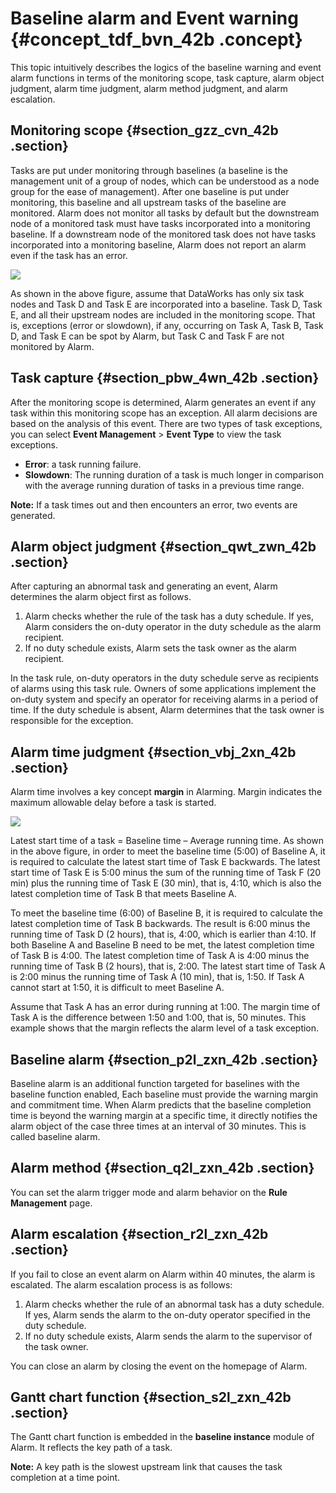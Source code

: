 # Baseline alarm and Event warning {#concept_tdf_bvn_42b .concept}

This topic intuitively describes the logics of the baseline warning and event alarm functions in terms of the monitoring scope, task capture, alarm object judgment, alarm time judgment, alarm method judgment, and alarm escalation.

## Monitoring scope {#section_gzz_cvn_42b .section}

Tasks are put under monitoring through baselines \(a baseline is the management unit of a group of nodes, which can be understood as a node group for the ease of management\). After one baseline is put under monitoring, this baseline and all upstream tasks of the baseline are monitored. Alarm does not monitor all tasks by default but the downstream node of a monitored task must have tasks incorporated into a monitoring baseline. If a downstream node of the monitored task does not have tasks incorporated into a monitoring baseline, Alarm does not report an alarm even if the task has an error.

![](http://static-aliyun-doc.oss-cn-hangzhou.aliyuncs.com/assets/img/16366/15367356997435_en-US.png)

As shown in the above figure, assume that DataWorks has only six task nodes and Task D and Task E are incorporated into a baseline. Task D, Task E, and all their upstream nodes are included in the monitoring scope. That is, exceptions \(error or slowdown\), if any, occurring on Task A, Task B, Task D, and Task E can be spot by Alarm, but Task C and Task F are not monitored by Alarm.

## Task capture {#section_pbw_4wn_42b .section}

After the monitoring scope is determined, Alarm generates an event if any task within this monitoring scope has an exception. All alarm decisions are based on the analysis of this event. There are two types of task exceptions, you can select **Event Management** \> **Event Type** to view the task exceptions.

-   **Error**: a task running failure.
-   **Slowdown**: The running duration of a task is much longer in comparison with the average running duration of tasks in a previous time range.

**Note:** If a task times out and then encounters an error, two events are generated.

## Alarm object judgment {#section_qwt_zwn_42b .section}

After capturing an abnormal task and generating an event, Alarm determines the alarm object first as follows.

1.  Alarm checks whether the rule of the task has a duty schedule. If yes, Alarm considers the on-duty operator in the duty schedule as the alarm recipient.
2.  If no duty schedule exists, Alarm sets the task owner as the alarm recipient.

In the task rule, on-duty operators in the duty schedule serve as recipients of alarms using this task rule. Owners of some applications implement the on-duty system and specify an operator for receiving alarms in a period of time. If the duty schedule is absent, Alarm determines that the task owner is responsible for the exception.

## Alarm time judgment {#section_vbj_2xn_42b .section}

Alarm time involves a key concept **margin** in Alarming. Margin indicates the maximum allowable delay before a task is started.

![](http://static-aliyun-doc.oss-cn-hangzhou.aliyuncs.com/assets/img/16366/15367356997438_en-US.png)

Latest start time of a task = Baseline time – Average running time. As shown in the above figure, in order to meet the baseline time \(5:00\) of Baseline A, it is required to calculate the latest start time of Task E backwards. The latest start time of Task E is 5:00 minus the sum of the running time of Task F \(20 min\) plus the running time of Task E \(30 min\), that is, 4:10, which is also the latest completion time of Task B that meets Baseline A.

To meet the baseline time \(6:00\) of Baseline B, it is required to calculate the latest completion time of Task B backwards. The result is 6:00 minus the running time of Task D \(2 hours\), that is, 4:00, which is earlier than 4:10. If both Baseline A and Baseline B need to be met, the latest completion time of Task B is 4:00. The latest completion time of Task A is 4:00 minus the running time of Task B \(2 hours\), that is, 2:00. The latest start time of Task A is 2:00 minus the running time of Task A \(10 min\), that is, 1:50. If Task A cannot start at 1:50, it is difficult to meet Baseline A.

Assume that Task A has an error during running at 1:00. The margin time of Task A is the difference between 1:50 and 1:00, that is, 50 minutes. This example shows that the margin reflects the alarm level of a task exception.

## Baseline alarm {#section_p2l_zxn_42b .section}

Baseline alarm is an additional function targeted for baselines with the baseline function enabled, Each baseline must provide the warning margin and commitment time. When Alarm predicts that the baseline completion time is beyond the warning margin at a specific time, it directly notifies the alarm object of the case three times at an interval of 30 minutes. This is called baseline alarm.

## Alarm method {#section_q2l_zxn_42b .section}

You can set the alarm trigger mode and alarm behavior on the **Rule Management** page.

## Alarm escalation {#section_r2l_zxn_42b .section}

If you fail to close an event alarm on Alarm within 40 minutes, the alarm is escalated. The alarm escalation process is as follows:

1.  Alarm checks whether the rule of an abnormal task has a duty schedule. If yes, Alarm sends the alarm to the on-duty operator specified in the duty schedule.
2.  If no duty schedule exists, Alarm sends the alarm to the supervisor of the task owner.

You can close an alarm by closing the event on the homepage of Alarm.

## Gantt chart function {#section_s2l_zxn_42b .section}

The Gantt chart function is embedded in the **baseline instance** module of Alarm. It reflects the key path of a task.

**Note:** A key path is the slowest upstream link that causes the task completion at a time point.


